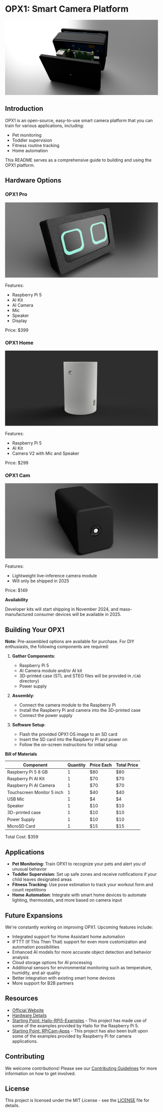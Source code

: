 # OPX1: Smart Camera Platform

![OPX1 Device](images/opx1-device.jpg)

## Introduction

OPX1 is an open-source, easy-to-use smart camera platform that you can train for various applications, including:

- Pet monitoring
- Toddler supervision
- Fitness routine tracking
- Home automation

This README serves as a comprehensive guide to building and using the OPX1 platform.

## Hardware Options

### OPX1 Pro

![OPX1 Pro](images/opx1-pro.jpg)

Features:
- Raspberry Pi 5
- AI Kit
- AI Camera
- Mic
- Speaker
- Display

Price: $399

### OPX1 Home

![OPX1 Home](images/opx1-home.jpg)

Features:
- Raspberry Pi 5
- AI Kit
- Camera V2 with Mic and Speaker

Price: $299

### OPX1 Cam

![OPX1 Cam](images/opx1-cam.jpg)

Features:
- Lightweight live-inference camera module
- Will only be shipped in 2025

Price: $149

**Availability**

Developer kits will start shipping in November 2024, and mass-manufactured consumer devices will be available in 2025.

## Building Your OPX1

**Note:** Pre-assembled options are available for purchase. For DIY enthusiasts, the following components are required:

1. **Gather Components**: 
   - Raspberry Pi 5
   - AI Camera module and/or AI kit
   - 3D-printed case (STL and STEO files will be provided in `/CAD` directory)
   - Power supply

2. **Assembly**:
   - Connect the camera module to the Raspberry Pi
   - Install the Raspberry Pi and camera into the 3D-printed case
   - Connect the power supply

3. **Software Setup**:
   - Flash the provided OPX1 OS image to an SD card
   - Insert the SD card into the Raspberry Pi and power on
   - Follow the on-screen instructions for initial setup

**Bill of Materials**

| Component | Quantity | Price Each | Total Price |
| --- | --- | --- | --- |
| Raspberry Pi 5 8 GB | 1 | $80 | $80 |
| Raspberry Pi AI Kit | 1 | $70 | $70 |
| Raspberry Pi AI Camera | 1 | $70 | $70 |
| Touchscreen Monitor 5 inch | 1 | $40 | $40 |
| USB Mic | 1 | $4 | $4 |
| Speaker | 1 | $10 | $10 |
| 3D-printed case | 1 | $10 | $10 |
| Power Supply | 1 | $10 | $10 |
| MicroSD Card | 1 | $15 | $15 | 

Total Cost: $359

## Applications

- **Pet Monitoring**: Train OPX1 to recognize your pets and alert you of unusual behavior
- **Toddler Supervision**: Set up safe zones and receive notifications if your child leaves designated areas
- **Fitness Tracking**: Use pose estimation to track your workout form and count repetitions
- **Home Automation**: Integrate with smart home devices to automate lighting, thermostats, and more based on camera input

## Future Expansions

We're constantly working on improving OPX1. Upcoming features include:

- Integrated support for Home Assistant home automation
- IFTTT (If This Then That) support for even more customization and automation possibilities
- Enhanced AI models for more accurate object detection and behavior analysis
- Cloud storage options for AI processing
- Additional sensors for environmental monitoring such as temperature, humidity, and air quality
- Better integration with existing smart home devices
- More support for B2B partners

## Resources

- [Official Website](https://opx.framer.website/)
- [Hardware Details](https://opx.framer.website/hardware)
- [Starting Point: Hailo-RPi5-Examples](https://github.com/hailo-ai/hailo-rpi5-examples) - This project has made use of some of the examples provided by Hailo for the Raspberry Pi 5.
- [Starting Point: RPiCam-Apps](https://github.com/raspberrypi/rpicam-apps) - This project has also been built upon some of the examples provided by Raspberry Pi for camera applications.


## Contributing

We welcome contributions! Please see our [Contributing Guidelines](CONTRIBUTING.md) for more information on how to get involved.

## License

This project is licensed under the MIT License - see the [LICENSE](LICENSE) file for details.
